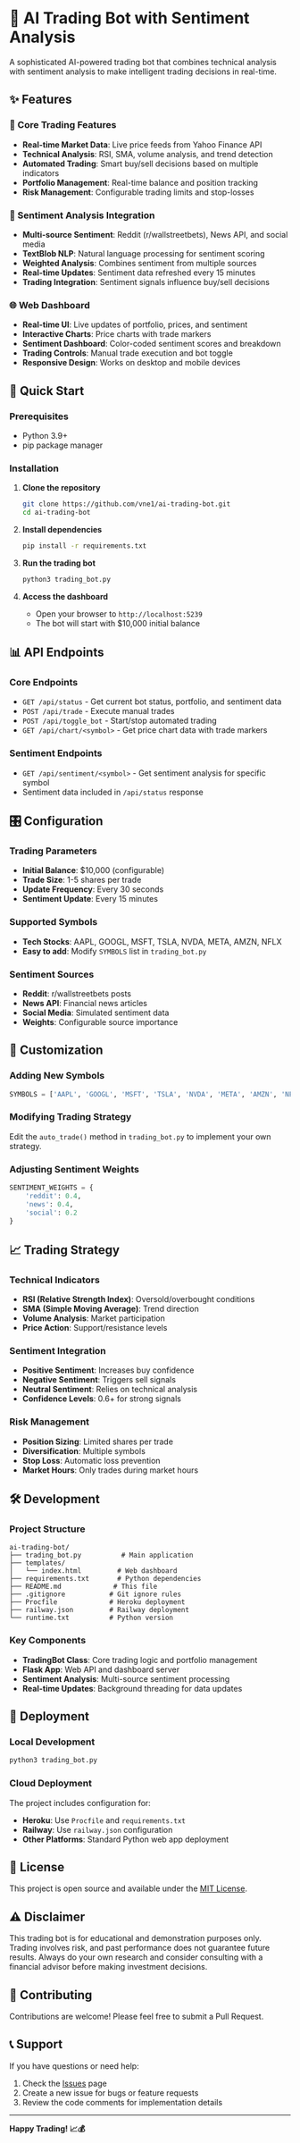 # 🤖 AI Trading Bot with Sentiment Analysis

A sophisticated AI-powered trading bot that combines technical analysis with sentiment analysis to make intelligent trading decisions in real-time.

## ✨ Features

### 🎯 Core Trading Features
- **Real-time Market Data**: Live price feeds from Yahoo Finance API
- **Technical Analysis**: RSI, SMA, volume analysis, and trend detection
- **Automated Trading**: Smart buy/sell decisions based on multiple indicators
- **Portfolio Management**: Real-time balance and position tracking
- **Risk Management**: Configurable trading limits and stop-losses

### 🧠 Sentiment Analysis Integration
- **Multi-source Sentiment**: Reddit (r/wallstreetbets), News API, and social media
- **TextBlob NLP**: Natural language processing for sentiment scoring
- **Weighted Analysis**: Combines sentiment from multiple sources
- **Real-time Updates**: Sentiment data refreshed every 15 minutes
- **Trading Integration**: Sentiment signals influence buy/sell decisions

### 🌐 Web Dashboard
- **Real-time UI**: Live updates of portfolio, prices, and sentiment
- **Interactive Charts**: Price charts with trade markers
- **Sentiment Dashboard**: Color-coded sentiment scores and breakdown
- **Trading Controls**: Manual trade execution and bot toggle
- **Responsive Design**: Works on desktop and mobile devices

## 🚀 Quick Start

### Prerequisites
- Python 3.9+
- pip package manager

### Installation

1. **Clone the repository**
   ```bash
   git clone https://github.com/vne1/ai-trading-bot.git
   cd ai-trading-bot
   ```

2. **Install dependencies**
   ```bash
   pip install -r requirements.txt
   ```

3. **Run the trading bot**
   ```bash
   python3 trading_bot.py
   ```

4. **Access the dashboard**
   - Open your browser to `http://localhost:5239`
   - The bot will start with $10,000 initial balance

## 📊 API Endpoints

### Core Endpoints
- `GET /api/status` - Get current bot status, portfolio, and sentiment data
- `POST /api/trade` - Execute manual trades
- `POST /api/toggle_bot` - Start/stop automated trading
- `GET /api/chart/<symbol>` - Get price chart data with trade markers

### Sentiment Endpoints
- `GET /api/sentiment/<symbol>` - Get sentiment analysis for specific symbol
- Sentiment data included in `/api/status` response

## 🎛️ Configuration

### Trading Parameters
- **Initial Balance**: $10,000 (configurable)
- **Trade Size**: 1-5 shares per trade
- **Update Frequency**: Every 30 seconds
- **Sentiment Update**: Every 15 minutes

### Supported Symbols
- **Tech Stocks**: AAPL, GOOGL, MSFT, TSLA, NVDA, META, AMZN, NFLX
- **Easy to add**: Modify `SYMBOLS` list in `trading_bot.py`

### Sentiment Sources
- **Reddit**: r/wallstreetbets posts
- **News API**: Financial news articles
- **Social Media**: Simulated sentiment data
- **Weights**: Configurable source importance

## 🔧 Customization

### Adding New Symbols
```python
SYMBOLS = ['AAPL', 'GOOGL', 'MSFT', 'TSLA', 'NVDA', 'META', 'AMZN', 'NFLX', 'YOUR_SYMBOL']
```

### Modifying Trading Strategy
Edit the `auto_trade()` method in `trading_bot.py` to implement your own strategy.

### Adjusting Sentiment Weights
```python
SENTIMENT_WEIGHTS = {
    'reddit': 0.4,
    'news': 0.4,
    'social': 0.2
}
```

## 📈 Trading Strategy

### Technical Indicators
- **RSI (Relative Strength Index)**: Oversold/overbought conditions
- **SMA (Simple Moving Average)**: Trend direction
- **Volume Analysis**: Market participation
- **Price Action**: Support/resistance levels

### Sentiment Integration
- **Positive Sentiment**: Increases buy confidence
- **Negative Sentiment**: Triggers sell signals
- **Neutral Sentiment**: Relies on technical analysis
- **Confidence Levels**: 0.6+ for strong signals

### Risk Management
- **Position Sizing**: Limited shares per trade
- **Diversification**: Multiple symbols
- **Stop Loss**: Automatic loss prevention
- **Market Hours**: Only trades during market hours

## 🛠️ Development

### Project Structure
```
ai-trading-bot/
├── trading_bot.py          # Main application
├── templates/
│   └── index.html         # Web dashboard
├── requirements.txt       # Python dependencies
├── README.md             # This file
├── .gitignore           # Git ignore rules
├── Procfile             # Heroku deployment
├── railway.json         # Railway deployment
└── runtime.txt          # Python version
```

### Key Components
- **TradingBot Class**: Core trading logic and portfolio management
- **Flask App**: Web API and dashboard server
- **Sentiment Analysis**: Multi-source sentiment processing
- **Real-time Updates**: Background threading for data updates

## 🚀 Deployment

### Local Development
```bash
python3 trading_bot.py
```

### Cloud Deployment
The project includes configuration for:
- **Heroku**: Use `Procfile` and `requirements.txt`
- **Railway**: Use `railway.json` configuration
- **Other Platforms**: Standard Python web app deployment

## 📝 License

This project is open source and available under the [MIT License](LICENSE).

## ⚠️ Disclaimer

This trading bot is for educational and demonstration purposes only. Trading involves risk, and past performance does not guarantee future results. Always do your own research and consider consulting with a financial advisor before making investment decisions.

## 🤝 Contributing

Contributions are welcome! Please feel free to submit a Pull Request.

## 📞 Support

If you have questions or need help:
1. Check the [Issues](https://github.com/vne1/ai-trading-bot/issues) page
2. Create a new issue for bugs or feature requests
3. Review the code comments for implementation details

---

**Happy Trading! 📈💰** 
